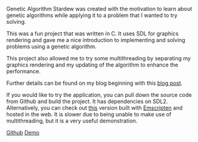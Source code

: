 Genetic Algorithm Stardew was created with the motivation to learn about
genetic algorithms while applying it to a problem that I wanted to try solving.

This was a fun project that was written in C. It uses SDL for graphics rendering
and gave me a nice introduction to implementing and solving problems using
a genetic algorithm.

This project also allowed me to try some multithreading by separating my
graphics rendering and my updating of the algorithm to enhance the performance.

Further details can be found on my blog beginning with this
[blog post](http://ludusamo.com/Blog/side-project-genetic-algorithms/index.html).

If you would like to try the application, you can pull down the source code from
Github and build the project. It has dependencies on SDL2. Alternatively, you
can check out [this](http://ludusamo.com/Genetic-Algorithm-Stardew/) version
built with [Emscripten](http://kripken.github.io/emscripten-site/)
and hosted in the web. It is slower due to being unable to make use of
multithreading, but it is a very useful demonstration.

[Github](https://github.com/Ludusamo/Genetic-Algorithm-Stardew)
[Demo](http://ludusamo.com/Genetic-Algorithm-Stardew/)
